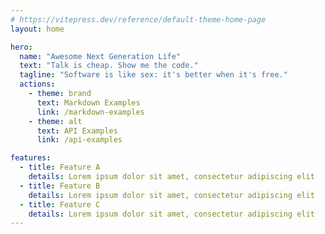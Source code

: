 ```yaml
---
# https://vitepress.dev/reference/default-theme-home-page
layout: home

hero:
  name: "Awesome Next Generation Life"
  text: "Talk is cheap. Show me the code."
  tagline: "Software is like sex: it's better when it's free."
  actions:
    - theme: brand
      text: Markdown Examples
      link: /markdown-examples
    - theme: alt
      text: API Examples
      link: /api-examples

features:
  - title: Feature A
    details: Lorem ipsum dolor sit amet, consectetur adipiscing elit
  - title: Feature B
    details: Lorem ipsum dolor sit amet, consectetur adipiscing elit
  - title: Feature C
    details: Lorem ipsum dolor sit amet, consectetur adipiscing elit
---
```


